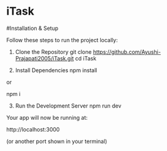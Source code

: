 # iTask


#Installation & Setup

Follow these steps to run the project locally:

1. Clone the Repository
git clone https://github.com/Ayushi-Prajapati2005/iTask.git
cd iTask

2. Install Dependencies
npm install


or

npm i

3. Run the Development Server
npm run dev


Your app will now be running at:

http://localhost:3000


(or another port shown in your terminal)
